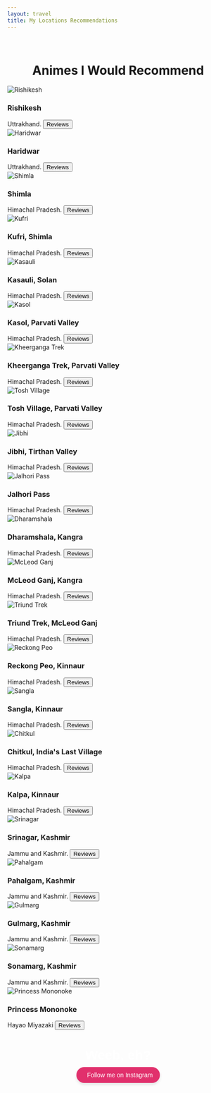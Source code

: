 ```yaml
---
layout: travel
title: My Locations Recommendations
---
```

<head>
	<link rel="stylesheet" type="text/css" href="css/travel_style.css" />
	<link rel="stylesheet" type="text/css" href="css/travel_component.css" />
		<!-- Modernizr is used for flexbox fallback -->
	<script src="anime/js/modernizr.custom.js"></script>

</head>
<div class="view">
	<div class="my__suggestion"><center><h1><br>Animes I Would Recommend</h1></center><div>
		<section class="grid">
			<div class="product">
				<div class="product__info">
					<img class="product__image" src="images/visited_places/naruto_og.jpg" alt="Rishikesh" />
					<h3 class="product__title">Rishikesh</h3>
					<span class="product__author highlight">Uttrakhand.</span>
					<button class="action action--button" onclick="window.open('https://www.google.com/search?q=naruto+reviews')"><i class="fa fa-comments"></i><span class="action__text">Reviews</span></button>
				</div>
			</div>
			<div class="product">
				<div class="product__info">
					<img class="product__image" src="images/visited_places/naruto_shipudin.jpg" alt="Haridwar" />
					<h3 class="product__title">Haridwar</h3>
					<span class="product__author highlight">Uttrakhand.</span>
					<button class="action action--button" onclick="window.open('https://www.google.com/search?q=naruto+shippudin+reviews')"><i class="fa fa-comments"></i><span class="action__text">Reviews</span></button>
				</div>
			</div>
			<div class="product">
				<div class="product__info">
					<img class="product__image" src="images/visited_places/onepunch.jpeg" alt="Shimla" />
					<h3 class="product__title">Shimla</h3>
					<span class="product__author highlight">Himachal Pradesh.</span>
					<button class="action action--button" onclick="window.open('https://www.google.com/search?q=one+punch+man+reviews')"><i class="fa fa-comments"></i><span class="action__text">Reviews</span></button>
				</div>
			</div>
			<div class="product">
				<div class="product__info">
					<img class="product__image" src="images/visited_places/aot.jpg" alt="Kufri" />
					<h3 class="product__title">Kufri, Shimla</h3>
					<span class="product__author highlight">Himachal Pradesh.</span>
					<button class="action action--button" onclick="window.open('https://www.google.com/search?q=Attack+on+titan+book')"><i class="fa fa-comments"></i><span class="action__text">Reviews</span></button>
				</div>
			</div>
			<div class="product">
				<div class="product__info">
					<img class="product__image" src="images/visited_places/ur_name.jpeg" alt="Kasauli" />
					<h3 class="product__title">Kasauli, Solan</h3>
					<span class="product__author highlight">Himachal Pradesh.</span>
					<button class="action action--button" onclick="window.open('https://www.google.com/search?q=your+name+reviews')"><i class="fa fa-comments"></i><span class="action__text">Reviews</span></button>
				</div>
			</div>
            <div class="product">
				<div class="product__info">
					<img class="product__image" src="images/visited_places/ur_name.jpeg" alt="Kasol" />
					<h3 class="product__title">Kasol, Parvati Valley</h3>
					<span class="product__author highlight">Himachal Pradesh.</span>
					<button class="action action--button" onclick="window.open('https://www.google.com/search?q=your+name+reviews')"><i class="fa fa-comments"></i><span class="action__text">Reviews</span></button>
				</div>
			</div>
			<div class="product">
				<div class="product__info">
					<img class="product__image" src="images/visited_places/spirited_away.jpeg" alt="Kheerganga Trek" />
					<h3 class="product__title">Kheerganga Trek, Parvati Valley</h3>
					<span class="product__author highlight">Himachal Pradesh.</span>
					<button class="action action--button" onclick="window.open('https://www.google.com/search?q=sprited+away+review')"><i class="fa fa-comments"></i><span class="action__text">Reviews</span></button>
				</div>
			</div>		
			<div class="product">
				<div class="product__info">
					<img class="product__image" src="images/visited_places/perfect_blue.jpeg" alt="Tosh Village" />
					<h3 class="product__title">Tosh Village, Parvati Valley</h3>
					<span class="product__author highlight">Himachal Pradesh.</span>
					<button class="action action--button" onclick="window.open('https://www.google.com/search?q=perfect+blue+reviews')"><i class="fa fa-comments"></i><span class="action__text">Reviews</span></button>
				</div>
			</div>
			<div class="product">
				<div class="product__info">
					<img class="product__image" src="images/visited_places/Monster.jpeg" alt="Jibhi" />
					<h3 class="product__title">Jibhi, Tirthan Valley</h3>
					<span class="product__author highlight">Himachal Pradesh.</span>
					<button class="action action--button" onclick="window.open('https://www.google.com/search?q=monster+anime+review')"><i class="fa fa-comments"></i><span class="action__text">Reviews</span></button>
				</div>
			</div>
			<div class="product">
				<div class="product__info">
					<img class="product__image" src="images/visited_places/boy_and_heron.jpeg" alt="Jalhori Pass" />
					<h3 class="product__title">Jalhori Pass</h3>
					<span class="product__author highlight">Himachal Pradesh.</span>
					<button class="action action--button" onclick="window.open('https://www.google.com/search?q=The+Boy+and+the+Heron+review')"><i class="fa fa-comments"></i><span class="action__text">Reviews</span></button>
				</div>
			</div>
			<div class="product">
				<div class="product__info">
					<img class="product__image" src="images/visited_places/wind_rises.jpeg" alt="Dharamshala" />
					<h3 class="product__title">Dharamshala, Kangra</h3>
					<span class="product__author highlight">Himachal Pradesh.</span>
					<button class="action action--button" onclick="window.open('https://www.google.com/search?q=The+Wind+Rises+review')"><i class="fa fa-comments"></i><span class="action__text">Reviews</span></button>
				</div>
			</div>
			<div class="product">
				<div class="product__info">
					<img class="product__image" src="images/visited_places/grave_of_the_fireflies.jpeg" alt="McLeod Ganj" />
					<h3 class="product__title">McLeod Ganj, Kangra</h3>
					<span class="product__author highlight">Himachal Pradesh.</span>
					<button class="action action--button" onclick="window.open('https://www.google.com/search?q=Grave+of+the+Fireflies+review')"><i class="fa fa-comments"></i><span class="action__text">Reviews</span></button>
				</div>
			</div>
			<div class="product">
				<div class="product__info">
					<img class="product__image" src="images/visited_places/moving_castle.jpeg" alt="Triund Trek" />
					<h3 class="product__title">Triund Trek, McLeod Ganj</h3>
					<span class="product__author highlight">Himachal Pradesh.</span>
					<button class="action action--button" onclick="window.open('https://www.google.com/search?q=Howl's+Moving+Castle+review')"><i class="fa fa-comments"></i><span class="action__text">Reviews</span></button>
				</div>
			</div>
			<div class="product">
				<div class="product__info">
					<img class="product__image" src="images/visited_places/ponyo.jpeg" alt="Reckong Peo" />
					<h3 class="product__title">Reckong Peo, Kinnaur</h3>
					<span class="product__author highlight">Himachal Pradesh.</span>
					<button class="action action--button" onclick="window.open('https://www.google.com/search?q=ponyoy+review')"><i class="fa fa-comments"></i><span class="action__text">Reviews</span></button>
				</div>
			</div>
			<div class="product">
				<div class="product__info">
					<img class="product__image" src="images/visited_places/whisper_of_the_heart.jpg" alt="Sangla" />
					<h3 class="product__title">Sangla, Kinnaur</h3>
					<span class="product__author highlight">Himachal Pradesh.</span>
					<button class="action action--button" onclick="window.open('https://www.google.com/search?q=whisper+of+the+heart+review')"><i class="fa fa-comments"></i><span class="action__text">Reviews</span></button>
				</div>
			</div>
			<div class="product">
				<div class="product__info">
					<img class="product__image" src="images/visited_places/silentvoice.jpeg" alt="Chitkul" />
					<h3 class="product__title">Chitkul, India's Last Village</h3>
					<span class="product__author highlight">Himachal Pradesh.</span>
					<button class="action action--button" onclick="window.open('https://www.google.com/search?q=A+Silent+Voice+review')"><i class="fa fa-comments"></i><span class="action__text">Reviews</span></button>
				</div>
			</div>
			<div class="product">
				<div class="product__info">
					<img class="product__image" src="images/visited_places/dh.jpeg" alt="Kalpa" />
					<h3 class="product__title">Kalpa, Kinnaur</h3>
					<span class="product__author highlight">Himachal Pradesh.</span>
					<button class="action action--button" onclick="window.open('https://www.google.com/search?q=drifting+home+reviews')"><i class="fa fa-comments"></i><span class="action__text">Reviews</span></button>
				</div>
			</div>
			<div class="product">
				<div class="product__info">
					<img class="product__image" src="images/visited_places/Black_Clover.jpg" alt="Srinagar" />
					<h3 class="product__title">Srinagar, Kashmir</h3>
					<span class="product__author highlight">Jammu and Kashmir.</span>
					<button class="action action--button" onclick="window.open('https://www.google.com/search?q=black+clover+review')"><i class="fa fa-comments"></i><span class="action__text">Reviews</span></button>
				</div>
			</div>
			<div class="product">
				<div class="product__info">
					<img class="product__image" src="images/visited_places/demon_slayer.png" alt="Pahalgam" />
					<h3 class="product__title">Pahalgam, Kashmir</h3>
					<span class="product__author highlight">Jammu and Kashmir.</span>
					<button class="action action--button" onclick="window.open('https://www.google.com/search?q=demon+slayer+review')"><i class="fa fa-comments"></i><span class="action__text">Reviews</span></button>
				</div>
			</div>
			<div class="product">
				<div class="product__info">
					<img class="product__image" src="images/visited_places/kiki.jpeg" alt="Gulmarg" />
					<h3 class="product__title">Gulmarg, Kashmir</h3>
					<span class="product__author highlight">Jammu and Kashmir.</span>
					<button class="action action--button" onclick="window.open('https://www.google.com/search?q=kiki's+delivery+service+review')"><i class="fa fa-comments"></i><span class="action__text">Reviews</span></button>
				</div>
			</div>	
			<div class="product">
				<div class="product__info">
					<img class="product__image" src="images/visited_places/kiki.jpeg" alt="Sonamarg" />
					<h3 class="product__title">Sonamarg, Kashmir</h3>
					<span class="product__author highlight">Jammu and Kashmir.</span>
					<button class="action action--button" onclick="window.open('https://www.google.com/search?q=kiki's+delivery+service+review')"><i class="fa fa-comments"></i><span class="action__text">Reviews</span></button>
				</div>
			</div>		
			<div class="product">
				<div class="product__info">
					<img class="product__image" src="images/visited_places/Princess_mononoke.jpeg" alt="Princess Mononoke" />
					<h3 class="product__title">Princess Mononoke</h3>
					<span class="product__author highlight">Hayao Miyazaki</span>
					<button class="action action--button" onclick="window.open('https://www.google.com/search?q=Princess+Mononoke+review')"><i class="fa fa-comments"></i><span class="action__text">Reviews</span></button>
				</div>
			</div>		
		</section>
		<!-- Centered Instagram Follow Button with 'Weeb, eh?' -->
<div style="text-align: center; margin-top: 40px;">
  <p style="font-family: Arial, sans-serif; font-size: 30px; font-weight: bold; color: white; margin-bottom: 10px;">
    Weeb, eh?
  </p>
  <a
    href="https://www.instagram.com/___harshit__007___?utm_source=qr&igsh=b3FnYnplOHB0YXo2"
    target="_blank"
    rel="noopener noreferrer"
    style="
      display: inline-flex;
      align-items: center;
      background-color: #e1306c;
      color: white;
      padding: 10px 16px;
      border-radius: 30px;
      font-family: Arial, sans-serif;
      font-size: 14px;
      text-decoration: none;
      box-shadow: 0 4px 6px rgba(0, 0, 0, 0.1);
      transition: background-color 0.3s ease;
    "
    onmouseover="this.style.backgroundColor='#c5285d';"
    onmouseout="this.style.backgroundColor='#e1306c';"
  >
    <i class="fab fa-instagram" style="margin-right: 8px; font-size: 16px;"></i>
    Follow me on Instagram
  </a>
</div>

</div>
</div>
